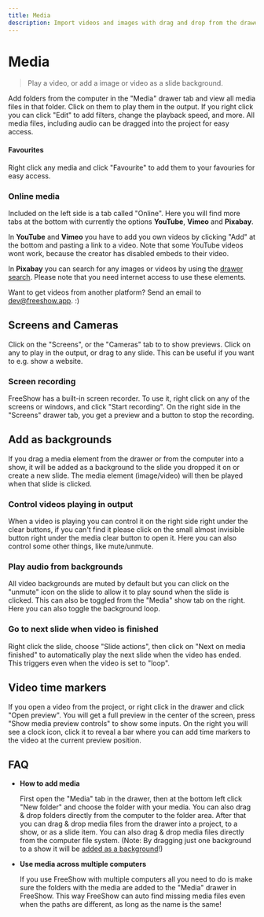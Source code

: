 ```yaml
---
title: Media
description: Import videos and images with drag and drop from the drawer or the computer.
---
```


# Media

> Play a video, or add a image or video as a slide background.

Add folders from the computer in the "Media" drawer tab and view all media files in that folder. Click on them to play them in the output. If you right click you can click "Edit" to add filters, change the playback speed, and more. All media files, including audio can be dragged into the project for easy access.

#### Favourites

Right click any media and click "Favourite" to add them to your favouries for easy access.

### Online media

Included on the left side is a tab called "Online". Here you will find more tabs at the bottom with currently the options **YouTube**, **Vimeo** and **Pixabay**.

In **YouTube** and **Vimeo** you have to add you own videos by clicking "Add" at the bottom and pasting a link to a video. Note that some YouTube videos wont work, because the creator has disabled embeds to their video.

In **Pixabay** you can search for any images or videos by using the [drawer search](./drawer#drawer-search). Please note that you need internet access to use these elements.

Want to get videos from another platform? Send an email to [dev@freeshow.app](mailto:dev@freeshow.app). :)

## Screens and Cameras

Click on the "Screens", or the "Cameras" tab to to show previews. Click on any to play in the output, or drag to any slide. This can be useful if you want to e.g. show a website.

### Screen recording

FreeShow has a built-in screen recorder. To use it, right click on any of the screens or windows, and click "Start recording". On the right side in the "Screens" drawer tab, you get a preview and a button to stop the recording.

## Add as backgrounds

If you drag a media element from the drawer or from the computer into a show, it will be added as a background to the slide you dropped it on or create a new slide. The media element (image/video) will then be played when that slide is clicked.

### Control videos playing in output

When a video is playing you can control it on the right side right under the clear buttons, if you can't find it please click on the small almost invisible button right under the media clear button to open it. Here you can also control some other things, like mute/unmute.

### Play audio from backgrounds

All video backgrounds are muted by default but you can click on the "unmute" icon on the slide to allow it to play sound when the slide is clicked. This can also be toggled from the "Media" show tab on the right. Here you can also toggle the background loop.

### Go to next slide when video is finished

Right click the slide, choose "Slide actions", then click on "Next on media finished" to automatically play the next slide when the video has ended. This triggers even when the video is set to "loop".

## Video time markers

If you open a video from the project, or right click in the drawer and click "Open preview". You will get a full preview in the center of the screen, press "Show media preview controls" to show some inputs. On the right you will see a clock icon, click it to reveal a bar where you can add time markers to the video at the current preview position.

## FAQ

- **How to add media**

  First open the "Media" tab in the drawer, then at the bottom left click "New folder" and choose the folder with your media. You can also drag & drop folders directly from the computer to the folder area. After that you can drag & drop media files from the drawer into a project, to a show, or as a slide item. You can also drag & drop media files directly from the computer file system. (Note: By dragging just one background to a show it will be [added as a background](./faq#videos-are-muted)!)

- **Use media across multiple computers**

  If you use FreeShow with multiple computers all you need to do is make sure the folders with the media are added to the "Media" drawer in FreeShow. This way FreeShow can auto find missing media files even when the paths are different, as long as the name is the same!
